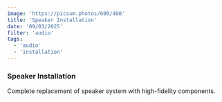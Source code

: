 ```yaml
---
image: 'https://picsum.photos/600/400'
title: 'Speaker Installation'
date: '09/03/2025'
filter: 'audio'
tags:
  - 'audio'
  - 'installation'
---
```


### Speaker Installation

Complete replacement of speaker system with high-fidelity components.
